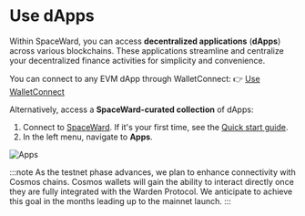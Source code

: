 ﻿---
sidebar_position: 7
---

# Use dApps

Within SpaceWard, you can access **decentralized applications** (**dApps**) across various blockchains. These applications streamline and centralize your decentralized finance activities for simplicity and convenience. 

You can connect to any EVM dApp through WalletConnect: 👉  [Use WalletConnect](use-walletconnect)

Alternatively, access a **SpaceWard-curated collection** of dApps:

1. Connect to [SpaceWard](https://spaceward.buenavista.wardenprotocol.org). If it's your first time, see the [Quick start guide](buenavista-quick-start).
2. In the left menu, navigate to **Apps**.

![Apps](https://i.ibb.co/yhM0drs/apps.png)

:::note
As the testnet phase advances, we plan to enhance connectivity with Cosmos chains. Cosmos wallets will gain the ability to interact directly once they are fully integrated with the Warden Protocol. We anticipate to achieve this goal in the months leading up to the mainnet launch.
:::